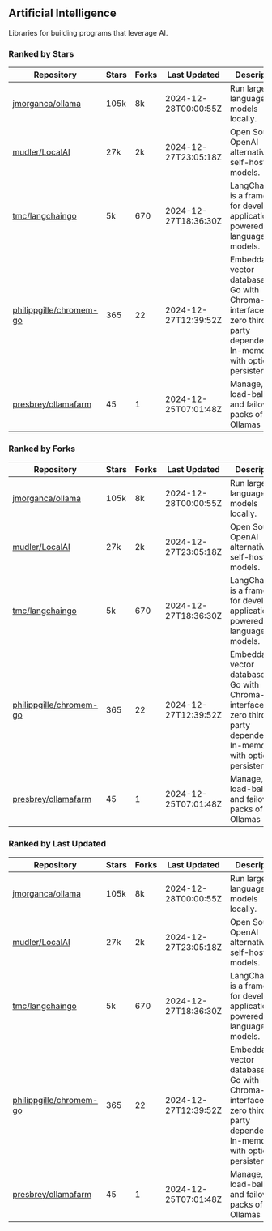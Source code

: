 ## Artificial Intelligence

Libraries for building programs that leverage AI.

### Ranked by Stars

| Repository | Stars | Forks | Last Updated | Description | 
|------------|-------|-------|--------------|-------------|
| [jmorganca/ollama](https://github.com/jmorganca/ollama) | 105k | 8k | 2024-12-28T00:00:55Z |  Run large language models locally. |
| [mudler/LocalAI](https://github.com/mudler/LocalAI) | 27k | 2k | 2024-12-27T23:05:18Z |  Open Source OpenAI alternative, self-host AI models. |
| [tmc/langchaingo](https://github.com/tmc/langchaingo) | 5k | 670 | 2024-12-27T18:36:30Z |  LangChainGo is a framework for developing applications powered by language models. |
| [philippgille/chromem-go](https://github.com/philippgille/chromem-go) | 365 | 22 | 2024-12-27T12:39:52Z |  Embeddable vector database for Go with Chroma-like interface and zero third-party dependencies. In-memory with optional persistence. |
| [presbrey/ollamafarm](https://github.com/presbrey/ollamafarm) | 45 | 1 | 2024-12-25T07:01:48Z |  Manage, load-balance, and failover packs of Ollamas |

### Ranked by Forks

| Repository | Stars | Forks | Last Updated | Description | 
|------------|-------|-------|--------------|-------------|
| [jmorganca/ollama](https://github.com/jmorganca/ollama) | 105k | 8k | 2024-12-28T00:00:55Z |  Run large language models locally. |
| [mudler/LocalAI](https://github.com/mudler/LocalAI) | 27k | 2k | 2024-12-27T23:05:18Z |  Open Source OpenAI alternative, self-host AI models. |
| [tmc/langchaingo](https://github.com/tmc/langchaingo) | 5k | 670 | 2024-12-27T18:36:30Z |  LangChainGo is a framework for developing applications powered by language models. |
| [philippgille/chromem-go](https://github.com/philippgille/chromem-go) | 365 | 22 | 2024-12-27T12:39:52Z |  Embeddable vector database for Go with Chroma-like interface and zero third-party dependencies. In-memory with optional persistence. |
| [presbrey/ollamafarm](https://github.com/presbrey/ollamafarm) | 45 | 1 | 2024-12-25T07:01:48Z |  Manage, load-balance, and failover packs of Ollamas |

### Ranked by Last Updated

| Repository | Stars | Forks | Last Updated | Description | 
|------------|-------|-------|--------------|-------------|
| [jmorganca/ollama](https://github.com/jmorganca/ollama) | 105k | 8k | 2024-12-28T00:00:55Z |  Run large language models locally. |
| [mudler/LocalAI](https://github.com/mudler/LocalAI) | 27k | 2k | 2024-12-27T23:05:18Z |  Open Source OpenAI alternative, self-host AI models. |
| [tmc/langchaingo](https://github.com/tmc/langchaingo) | 5k | 670 | 2024-12-27T18:36:30Z |  LangChainGo is a framework for developing applications powered by language models. |
| [philippgille/chromem-go](https://github.com/philippgille/chromem-go) | 365 | 22 | 2024-12-27T12:39:52Z |  Embeddable vector database for Go with Chroma-like interface and zero third-party dependencies. In-memory with optional persistence. |
| [presbrey/ollamafarm](https://github.com/presbrey/ollamafarm) | 45 | 1 | 2024-12-25T07:01:48Z |  Manage, load-balance, and failover packs of Ollamas |

